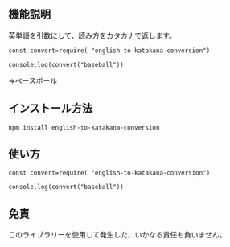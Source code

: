 ## 機能説明

英単語を引数にして、読み方をカタカナで返します。

```
const convert=require( "english-to-katakana-conversion")

console.log(convert("baseball"))
```
=>ベースボール

## インストール方法

```
npm install english-to-katakana-conversion
```

## 使い方

```
const convert=require( "english-to-katakana-conversion")

console.log(convert("baseball"))
```

## 免責

このライブラリーを使用して発生した、いかなる責任も負いません。
